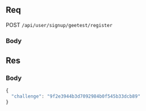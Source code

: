 ## Req

POST `/api/user/signup/geetest/register`

### Body



## Res
### Body
```js
{
  "challenge": "9f2e3944b3d7092984b0f545b33dcb89"
}
```
